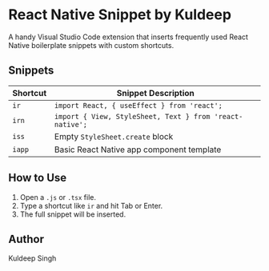 # React Native Snippet by Kuldeep

A handy Visual Studio Code extension that inserts frequently used React Native boilerplate snippets with custom shortcuts.

## Snippets

| Shortcut | Snippet Description                        |
|----------|---------------------------------------------|
| `ir`     | `import React, { useEffect } from 'react';` |
| `irn`    | `import { View, StyleSheet, Text } from 'react-native';` |
| `iss`    | Empty `StyleSheet.create` block             |
| `iapp`   | Basic React Native app component template   |

## How to Use

1. Open a `.js` or `.tsx` file.
2. Type a shortcut like `ir` and hit Tab or Enter.
3. The full snippet will be inserted.

## Author

Kuldeep Singh
